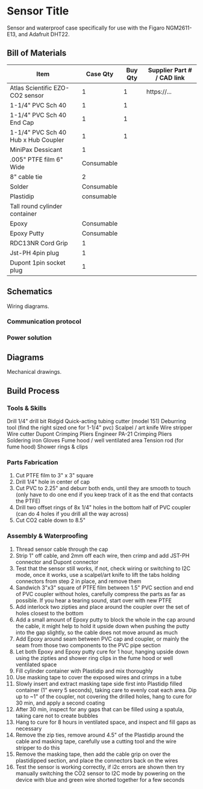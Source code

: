 # Sensor Title

Sensor and waterproof case specifically for use with the Figaro NGM2611-E13, and Adafruit DHT22.

## Bill of Materials

| Item                                                       | Case Qty   | Buy Qty   |  Supplier Part # / CAD link |
| ---------------------------------------------------------- | ---------- | --------- |  -------------------------- |
| Atlas Scientific EZO-CO2 sensor        | 1  | 1          | https://... |
| 1-1/4" PVC Sch 40         | 1 | 1 | |
| 1-1/4" PVC Sch 40 End Cap | 1 | 1 | |
| 1-1/4" PVC Sch 40 Hub x Hub Coupler | 1 | 1 | |
| MiniPax Dessicant | 1 | | |
| .005" PTFE film 6" Wide | Consumable | | |
| 8" cable tie | 2 | | |
| Solder | Consumable | | |
| Plastidip  | consumable | |
| Tall round cylinder container | | | |
| Epoxy | Consumable | | |
| Epoxy Putty | Consumable | | |
| RDC13NR Cord Grip | 1 | | |
| Jst-PH 4pin plug | 1 | | |
| Dupont 1pin socket plug | 1 | | |

## Schematics

Wiring diagrams.

### Communication protocol

### Power solution

## Diagrams

Mechanical drawings.

## Build Process

### Tools & Skills

Drill
1/4" drill bit
Ridgid Quick-acting tubing cutter (model 151)
Deburring tool (find the right sized one for 1-1/4" pvc)
Scalpel / art knife
Wire stripper
Wire cutter
Dupont Crimping Pliers
Engineer PA-21 Crimping Pliers
Soldering iron
Gloves
Fume hood / well ventilated area
Tension rod (for fume hood)
Shower rings & clips

### Parts Fabrication

1. Cut PTFE film to 3" x 3" square
2. Drill 1/4" hole in center of cap
3. Cut PVC to 2.25" and deburr both ends, until they are smooth to touch (only have to do one end if you keep track of it as the end that contacts the PTFE)
4. Drill two offset rings of 8x 1/4" holes in the bottom half of PVC coupler (can do 4 holes if you drill all the way across)
5. Cut CO2 cable down to 8.5"

### Assembly & Waterproofing

1. Thread sensor cable through the cap
2. Strip 1" off cable, and 2mm off each wire, then crimp and add JST-PH connector and Dupont connector
3. Test that the sensor still works, if not, check wiring or switching to I2C mode, once it works, use a scalpel/art knife to lift the tabs holding connectors from step 2 in place, and remove them
4. Sandwich 3"x3" square of PTFE film between 1.5" PVC section and end of PVC coupler without holes, carefully compress the parts as far as possible.  If you hear a tearing sound, start over with new PTFE
5. Add interlock two zipties and place around the coupler over the set of holes closest to the bottom
6. Add a small amount of Epoxy putty to block the whole in the cap around the cable, it might help to hold it upside down when pushing the putty into the gap slightly, so the cable does not move around as much
7. Add Epoxy around seam between PVC cap and coupler, or mainly the seam from those two components to the PVC pipe section
8. Let both Epoxy and Epoxy putty cure for 1 hour, hanging upside down using the zipties and shower ring clips in the fume hood or well ventilated space
9. Fill cylinder container with Plastidip and mix thoroughly
10. Use masking tape to cover the exposed wires and crimps in a tube
11. Slowly insert and extract masking tape side first into Plastidip filled container (1" every 5 seconds), taking care to evenly coat each area.  Dip up to ~1" of the coupler, not covering the drilled holes, hang to cure for 30 min, and apply a second coating
12. After 30 min, inspect for any gaps that can be filled using a spatula, taking care not to create bubbles
13. Hang to cure for 8 hours in ventilated space, and inspect and fill gaps as necessary
14. Remove the zip ties, remove around 4.5" of the Plastidip around the cable and masking tape, carefully use a cutting tool and the wire stripper to do this
15. Remove the masking tape, then add the cable grip on over the plastidipped section, and place the connectors back on the wires
16. Test the sensor is working correctly, if i2c errors are shown then try manually switching the CO2 sensor to I2C mode by powering on the device with blue and green wire shorted together for a few seconds
